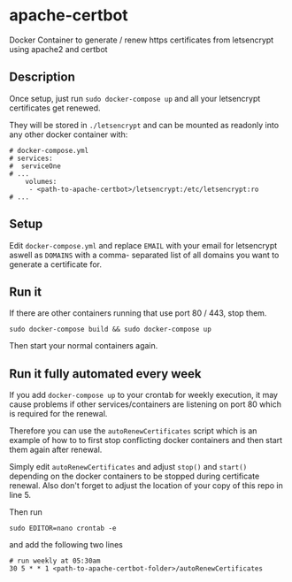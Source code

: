 # apache-certbot
Docker Container to generate / renew https certificates from letsencrypt using apache2 and certbot

## Description

Once setup, just run `sudo docker-compose up`
 and all your letsencrypt certificates get renewed.

They will be stored in `./letsencrypt` and can be mounted
 as readonly into any other docker container with:

```
# docker-compose.yml
# services:
#  serviceOne
# ...
    volumes:
     - <path-to-apache-certbot>/letsencrypt:/etc/letsencrypt:ro
# ...
```

## Setup

Edit `docker-compose.yml` and replace `EMAIL` with your
 email for letsencrypt aswell as `DOMAINS` with a comma-
separated list of all domains you want to generate a
 certificate for.

## Run it

If there are other containers running that use port 80 / 443,
 stop them.

`sudo docker-compose build && sudo docker-compose up`

Then start your normal containers again.

## Run it fully automated every week

If you add `docker-compose up` to your crontab for
 weekly execution, it may cause problems if other
 services/containers are listening on port 80 which
 is required for the renewal.

Therefore you can use the `autoRenewCertificates`
 script which is an example of how to to first stop
 conflicting docker containers and then start
 them again after renewal.

Simply edit `autoRenewCertificates` and adjust `stop()` and `start()`
 depending on the docker containers to be stopped during
 certificate renewal.
 Also don't forget to adjust the location of your copy of this repo in line 5. 

Then run

`sudo EDITOR=nano crontab -e`

and add the following two lines

```
# run weekly at 05:30am
30 5 * * 1 <path-to-apache-certbot-folder>/autoRenewCertificates
```
